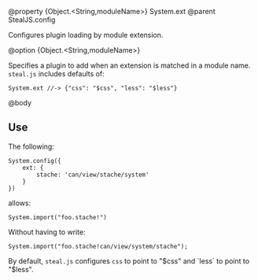 @property {Object.<String,moduleName>} System.ext
@parent StealJS.config

Configures plugin loading by module extension.

@option {Object.<String,moduleName>}

Specifies a plugin to add when an extension is matched in a module name. `steal.js` includes
defaults of:

    System.ext //-> {"css": "$css", "less": "$less"}

@body

## Use

The following:

```
System.config({
	ext: {
		stache: 'can/view/stache/system'
	}
})
```

allows:

    System.import("foo.stache!")

Without having to write:

    System.import("foo.stache!can/view/system/stache");

By default, `steal.js` configures `css` to point to "$css" and `less` to point to "$less".